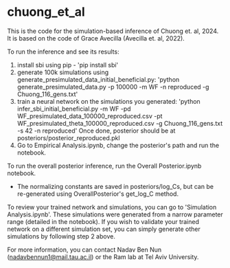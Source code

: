 # chuong_et_al

This is the code for the simulation-based inference of Chuong et. al, 2024.
It is based on the code of Grace Avecilla (Avecilla et. al, 2022).

To run the inference and see its results:

1. install sbi using pip - 'pip install sbi'
2. generate 100k simulations using generate_presimulated_data_initial_beneficial.py:
    'python generate_presimulated_data.py -p 100000 -m WF -n reproduced -g Chuong_116_gens.txt'
3. train a neural network on the simulations you generated:
    'python infer_sbi_initial_beneficial.py -m WF -pd WF_presimulated_data_100000_reproduced.csv -pt WF_presimulated_theta_100000_reproduced.csv -g Chuong_116_gens.txt -s 42 -n reproduced'
    Once done, posterior should be at posteriors/posterior_reproduced.pkl
4. Go to Empirical Analysis.ipynb, change the posterior's path and run the notebook.

To run the overall posterior inference, run the Overall Posterior.ipynb notebook.
* The normalizing constants are saved in posteriors/log_Cs, but can be re-generated using OverallPosterior's get_log_C method.

To review your trained network and simulations, you can go to 'Simulation Analysis.ipynb'. These simulations were generated from a narrow parameter range (detailed in the notebook). If you wish to validate your trained network on a different simulation set, you can simply generate other simulations by following step 2 above.

For more information, you can contact Nadav Ben Nun (nadavbennun1@mail.tau.ac.il) or the Ram lab at Tel Aviv University.